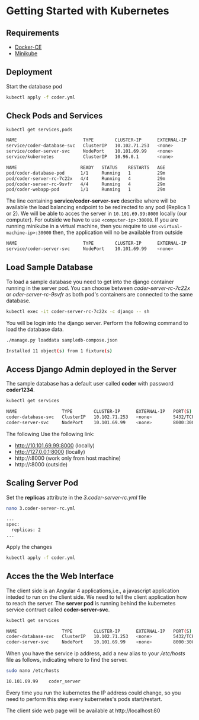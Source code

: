 # Getting Started with Kubernetes

## Requirements

* [Docker-CE](https://docs.docker.com/install/linux/docker-ce/ubuntu/#supported-storage-drivers) 
* [Minikube](https://kubernetes.io/docs/setup/learning-environment/minikube/)

## Deployment

Start the database pod

```sh
kubectl apply -f coder.yml
```

## Check Pods and Services

```sh 
kubectl get services,pods

NAME                         TYPE        CLUSTER-IP      EXTERNAL-IP   PORT(S)          AGE
service/coder-database-svc   ClusterIP   10.102.71.253   <none>        5432/TCP         29m
service/coder-server-svc     NodePort    10.101.69.99    <none>        8000:30000/TCP   7s
service/kubernetes           ClusterIP   10.96.0.1       <none>        443/TCP          60m

NAME                        READY   STATUS    RESTARTS   AGE
pod/coder-database-pod      1/1     Running   1          29m
pod/coder-server-rc-7c22x   4/4     Running   4          29m
pod/coder-server-rc-9svfr   4/4     Running   4          29m
pod/coder-webapp-pod        1/1     Running   1          29m

```

The line containing **service/coder-server-svc** describe where will be available the load balancing endpoint to be redirected to any pod (Replica 1 or 2). We will be able to acces the server in `10.101.69.99:8000` locally (our computer). For outside we have to use `<computer-ip>:30000`. If you are running minikube in a virtual machine, then you require to use `<virtual-machine-ip>:30000` then, the application will no be available from outside

```sh
NAME                         TYPE        CLUSTER-IP      EXTERNAL-IP   PORT(S)          AGE
service/coder-server-svc     NodePort    10.101.69.99    <none>        8000:30000/TCP   7s
```

## Load Sample Database

To load a sample database you need to get into the django container running in the server pod. You can choose between *coder-server-rc-7c22x* or *oder-server-rc-9svfr* as both pod's containers are connected to the same database.

```sh 
kubectl exec -it coder-server-rc-7c22x -c django -- sh
```

You will be login into the django server. Perform the following command to load the database data.

```sh 
./manage.py loaddata sampledb-compose.json 

Installed 11 object(s) from 1 fixture(s)
```

## Access Django Admin deployed in the Server

The sample database has a default user called **coder** with password **coder1234**.

```sh
kubectl get services

NAME                 TYPE        CLUSTER-IP      EXTERNAL-IP   PORT(S)          AGE
coder-database-svc   ClusterIP   10.102.71.253   <none>        5432/TCP         42m
coder-server-svc     NodePort    10.101.69.99    <none>        8000:30000/TCP   13m
```

The following Use the following link:

* http://10.101.69.99:8000 (locally)
* http://127.0.0.1:8000 (locally)
* http://<virtual-machine-ip>:8000 (work only from host machine)
* http://<computer-ip>:8000 (outside)


## Scaling Server Pod

Set the **replicas** attribute in the *3.coder-server-rc.yml* file 

```sh
nano 3.coder-server-rc.yml

...
spec:
  replicas: 2
...
```

Apply the changes

```sh
kubectl apply -f coder.yml
```

## Acces the  the Web Interface


The client side is an Angular 4 applications,i.e., a javascript application inteded to run on the client side. We need to tell the client application how to reach the server. The **server pod** is running behind the kubernetes service contruct called **coder-server-svc**.

```sh
kubectl get services

NAME                 TYPE        CLUSTER-IP      EXTERNAL-IP   PORT(S)          AGE
coder-database-svc   ClusterIP   10.102.71.253   <none>        5432/TCP         42m
coder-server-svc     NodePort    10.101.69.99    <none>        8000:30000/TCP   13m
```

When you have the service ip address, add a new alias to your */etc/hosts* file as follows, indicating where to find the server.

```sh 
sudo nano /etc/hosts

10.101.69.99	coder_server
```

Every time you run the kubernetes the IP address could change, so you need to perform this step every kubernetes's pods start/restart. 

The client side web page will be available at http://localhost:80
